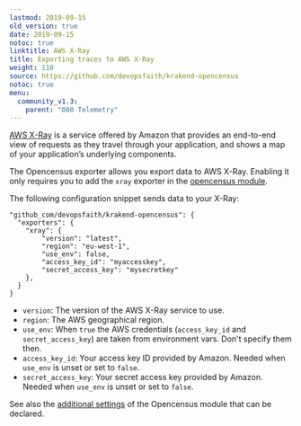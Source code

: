 ```yaml
---
lastmod: 2019-09-15
old_version: true
date: 2019-09-15
notoc: true
linktitle: AWS X-Ray
title: Exporting traces to AWS X-Ray
weight: 110
source: https://github.com/devopsfaith/krakend-opencensus
notoc: true
menu:
  community_v1.3:
    parent: "080 Telemetry"
---
```

[AWS X-Ray](https://aws.amazon.com/xray/) is a service offered by Amazon that provides an end-to-end view of requests as they travel through your application, and shows a map of your application’s underlying components.

The Opencensus exporter allows you export data to AWS X-Ray. Enabling it only requires you to add the `xray` exporter in the [opencensus module](/docs/v1.3/telemetry/opencensus/).

The following configuration snippet sends data to your X-Ray:

	"github_com/devopsfaith/krakend-opencensus": {
      "exporters": {
        "xray": {
			"version": "latest",
            "region": "eu-west-1",
			"use_env": false,
            "access_key_id": "myaccesskey",
            "secret_access_key": "mysecretkey"
		},
	  }
	}

- `version`: The version of the AWS X-Ray service to use.
- `region`: The AWS geographical region.
- `use_env`: When `true` the AWS credentials (`access_key_id` and `secret_access_key`) are taken from environment vars. Don't specify them then.
- `access_key_id`: Your access key ID provided by Amazon. Needed when `use_env` is unset or set to `false`.
- `secret_access_key`: Your secret access key provided by Amazon. Needed when `use_env` is unset or set to `false`.


See also the [additional settings](/docs/v1.3/telemetry/opencensus/) of the Opencensus module that can be declared.
